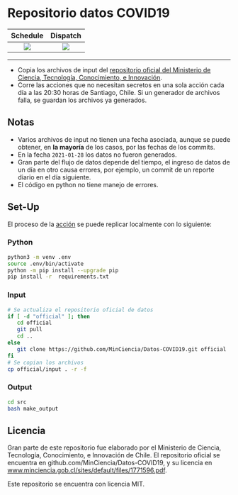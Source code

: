 # Repositorio datos COVID19

| Schedule | Dispatch |
| :------: | :------: |
|  ![][s]  |  ![][d]  |

---

- Copia los archivos de input del [repositorio oficial del Ministerio
  de Ciencia, Tecnología, Conocimiento, e Innovación][oficial].
- Corre las acciones que no necesitan secretos en una sola acción
  cada día a las 20:30 horas de Santiago, Chile. Si un generador de
  archivos falla, se guardan los archivos ya generados.

## Notas

- Varios archivos de input no tienen una fecha asociada, aunque se puede
  obtener, en **la mayoría** de los casos, por las fechas de los commits.
- En la fecha `2021-01-28` los datos no fueron generados.
- Gran parte del flujo de datos depende del tiempo, el ingreso
  de datos de un día en otro causa errores, por ejemplo, un commit de
  un reporte diario en el día siguiente.
- El código en python no tiene manejo de errores.

## Set-Up

El proceso de la [acción][action] se puede replicar localmente con lo siguiente:

### Python

```bash
python3 -m venv .env
source .env/bin/activate
python -m pip install --upgrade pip
pip install -r  requirements.txt
```

### Input

```bash
# Se actualiza el repositorio oficial de datos
if [ -d "official" ]; then
   cd official
   git pull
   cd ..
else
   git clone https://github.com/MinCiencia/Datos-COVID19.git official
fi
# Se copian los archivos
cp official/input . -r -f
```

### Output

```bash
cd src
bash make_output
```

## Licencia

Gran parte de este repositorio fue elaborado por el Ministerio de
Ciencia, Tecnología, Conocimiento, e Innovación de Chile. El
repositorio oficial se encuentra en github.com/MinCiencia/Datos-COVID19,
y su licencia en www.minciencia.gob.cl/sites/default/files/1771596.pdf.

Este repositorio se encuentra con licencia MIT.


[oficial]: https://github.com/MinCiencia/Datos-COVID19
[d]: https://github.com/benjavicente/Datos-COVID19/workflows/.github/workflows/data.yml/badge.svg?event=workflow_dispatch
[s]: https://github.com/benjavicente/Datos-COVID19/workflows/.github/workflows/data.yml/badge.svg?event=schedule
[action]: .github/workflows/data.yml
